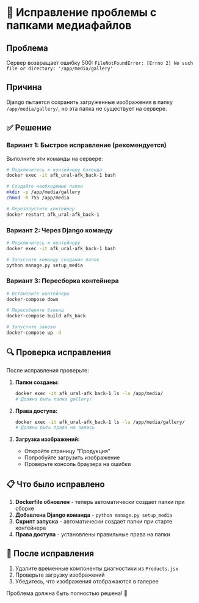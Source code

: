 # 🔧 Исправление проблемы с папками медиафайлов

## Проблема
Сервер возвращает ошибку 500: `FileNotFoundError: [Errno 2] No such file or directory: '/app/media/gallery'`

## Причина
Django пытается сохранить загруженные изображения в папку `/app/media/gallery/`, но эта папка не существует на сервере.

## ✅ Решение

### Вариант 1: Быстрое исправление (рекомендуется)
Выполните эти команды на сервере:

```bash
# Подключитесь к контейнеру бэкенда
docker exec -it afk_ural-afk_back-1 bash

# Создайте необходимые папки
mkdir -p /app/media/gallery
chmod -R 755 /app/media

# Перезапустите контейнер
docker restart afk_ural-afk_back-1
```

### Вариант 2: Через Django команду
```bash
# Подключитесь к контейнеру
docker exec -it afk_ural-afk_back-1 bash

# Запустите команду создания папок
python manage.py setup_media
```

### Вариант 3: Пересборка контейнера
```bash
# Остановите контейнеры
docker-compose down

# Пересоберите бэкенд
docker-compose build afk_back

# Запустите заново
docker-compose up -d
```

## 🔍 Проверка исправления

После исправления проверьте:

1. **Папки созданы:**
   ```bash
   docker exec -it afk_ural-afk_back-1 ls -la /app/media/
   # Должна быть папка gallery/
   ```

2. **Права доступа:**
   ```bash
   docker exec -it afk_ural-afk_back-1 ls -la /app/media/gallery/
   # Должны быть права на запись
   ```

3. **Загрузка изображений:**
   - Откройте страницу "Продукция"
   - Попробуйте загрузить изображение
   - Проверьте консоль браузера на ошибки

## 📋 Что было исправлено

1. **Dockerfile обновлен** - теперь автоматически создает папки при сборке
2. **Добавлена Django команда** - `python manage.py setup_media`
3. **Скрипт запуска** - автоматически создает папки при старте контейнера
4. **Права доступа** - установлены правильные права на папки

## 🚀 После исправления

1. Удалите временные компоненты диагностики из `Products.jsx`
2. Проверьте загрузку изображений
3. Убедитесь, что изображения отображаются в галерее

Проблема должна быть полностью решена! 🎉
